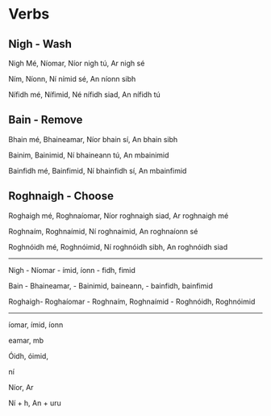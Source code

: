 # Verbs



## Nigh - Wash

Nigh Mé, Níomar, Níor nigh tú, Ar nigh sé

Ním, Níonn, Ní nímid sé, An níonn sibh

Nífidh mé, Nífimid, Né nífidh siad, An nífidh tú

## Bain - Remove

Bhain mé, Bhaineamar, Níor bhain sí, An bhain sibh

Bainim, Bainimid, Ní bhaineann tú, An mbainimid

Bainfidh mé, Bainfimid, Ní bhainfidh sí, An mbainfimid

## Roghnaigh - Choose

Roghaigh mé, Roghnaíomar, Níor roghnaigh siad, Ar roghnaigh mé

Roghnaím, Roghnaímid, Ní roghnaímid, An roghnaíonn sé

Roghnóidh mé, Roghnóimid, Ní roghnóidh sibh, An roghnóidh siad

---

Nigh - Níomar - ímid, íonn - fidh, fimid

Bain - Bhaineamar, - Bainimid, baineann, - bainfidh, bainfimid

Roghaigh- Roghaíomar - Roghnaím, Roghnaímid - Roghnóidh, Roghnóimid

---



íomar, ímid, íonn

eamar, mb

Óidh, óimid, 

ní



Níor, Ar

Ní + h, An + uru